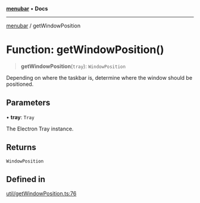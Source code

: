 [**menubar**](../README.md) • **Docs**

***

[menubar](../globals.md) / getWindowPosition

# Function: getWindowPosition()

> **getWindowPosition**(`tray`): `WindowPosition`

Depending on where the taskbar is, determine where the window should be
positioned.

## Parameters

• **tray**: `Tray`

The Electron Tray instance.

## Returns

`WindowPosition`

## Defined in

[util/getWindowPosition.ts:76](https://github.com/max-mapper/menubar/blob/9dfd6c1353193306024f315a191d68a0c6e1fa38/src/util/getWindowPosition.ts#L76)
